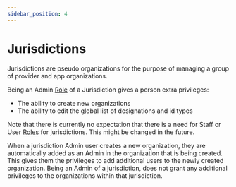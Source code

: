 ```yaml
---
sidebar_position: 4
---
```


# Jurisdictions

Jurisdictions are pseudo organizations for the purpose of managing a group of provider and app organizations.

Being an Admin [Role](/verid/using-verid/people/roles) of a Jurisdiction gives a person extra privileges:

* The ability to create new organizations
* The ability to edit the global list of designations and id types

Note that there is currently no expectation that there is a need for Staff or User [Roles](/verid/using-verid/people/roles) for jurisdictions.  This might be changed in the future.

When a jurisdiction Admin user creates a new organization, they are automatically added as an Admin in the organization that is being created.  This gives them the privileges to add additional users to the newly created organization.  Being an Admin of a jurisdiction, does not grant any additional privileges to the organizations within that jurisdiction.
